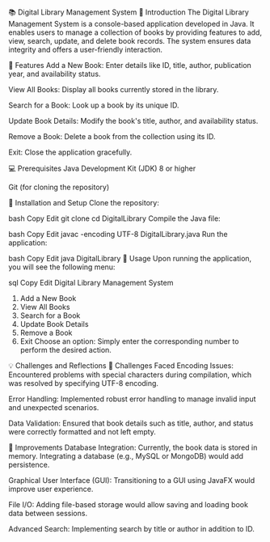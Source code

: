 📚 Digital Library Management System
📝 Introduction
The Digital Library Management System is a console-based application developed in Java. It enables users to manage a collection of books by providing features to add, view, search, update, and delete book records. The system ensures data integrity and offers a user-friendly interaction.

🌟 Features
Add a New Book: Enter details like ID, title, author, publication year, and availability status.

View All Books: Display all books currently stored in the library.

Search for a Book: Look up a book by its unique ID.

Update Book Details: Modify the book's title, author, and availability status.

Remove a Book: Delete a book from the collection using its ID.

Exit: Close the application gracefully.

💻 Prerequisites
Java Development Kit (JDK) 8 or higher

Git (for cloning the repository)

🚀 Installation and Setup
Clone the repository:

bash
Copy
Edit
git clone <repository-url>
cd DigitalLibrary
Compile the Java file:

bash
Copy
Edit
javac -encoding UTF-8 DigitalLibrary.java
Run the application:

bash
Copy
Edit
java DigitalLibrary
📂 Usage
Upon running the application, you will see the following menu:

sql
Copy
Edit
Digital Library Management System
1. Add a New Book
2. View All Books
3. Search for a Book
4. Update Book Details
5. Remove a Book
6. Exit
Choose an option:
Simply enter the corresponding number to perform the desired action.

💡 Challenges and Reflections
🚧 Challenges Faced
Encoding Issues:
Encountered problems with special characters during compilation, which was resolved by specifying UTF-8 encoding.

Error Handling:
Implemented robust error handling to manage invalid input and unexpected scenarios.

Data Validation:
Ensured that book details such as title, author, and status were correctly formatted and not left empty.

🔧 Improvements
Database Integration:
Currently, the book data is stored in memory. Integrating a database (e.g., MySQL or MongoDB) would add persistence.

Graphical User Interface (GUI):
Transitioning to a GUI using JavaFX would improve user experience.

File I/O:
Adding file-based storage would allow saving and loading book data between sessions.

Advanced Search:
Implementing search by title or author in addition to ID.
